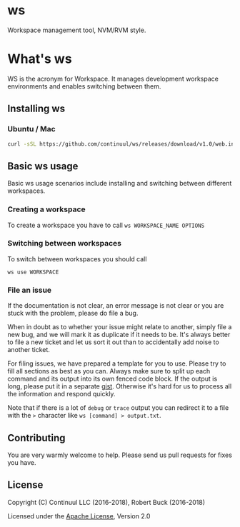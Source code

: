 # ws

Workspace management tool, NVM/RVM style.

# What's ws

WS is the acronym for Workspace. It manages development workspace environments and enables switching between them.

## Installing ws

### Ubuntu / Mac

```bash
curl -sSL https://github.com/continuul/ws/releases/download/v1.0/web.install.bash | bash
```

## Basic ws usage

Basic ws usage scenarios include installing and switching between different workspaces.


### Creating a workspace

To create a workspace you have to call `ws WORKSPACE_NAME OPTIONS` 

### Switching between workspaces

To switch between workspaces you should call

`ws use WORKSPACE`

### File an issue

If the documentation is not clear, an error message is not clear or you are stuck with the problem,
please do file a bug.

When in doubt as to whether your issue might relate to another, simply file a new bug, and
we will mark it as duplicate if it needs to be.  It's always better to file a new ticket and
let us sort it out than to accidentally add noise to another ticket.

For filing issues, we have prepared a template for you to use. Please try to fill all sections as best as you can.
Always make sure to split up each command and its output into its own fenced code block. 
If the output is long, please put it in a separate [gist](https://gist.github.com). 
Otherwise it's hard for us to process all the information and respond quickly.

Note that if there is a lot of `debug` or `trace` output you can redirect it to a file with the `>` 
character like `ws [command] > output.txt`.

## Contributing

You are very warmly welcome to help. Please send us pull requests for fixes you have. 

## License

Copyright (C) Continuul LLC (2016-2018), Robert Buck (2016-2018) 

Licensed under the [Apache License](LICENSE), Version 2.0